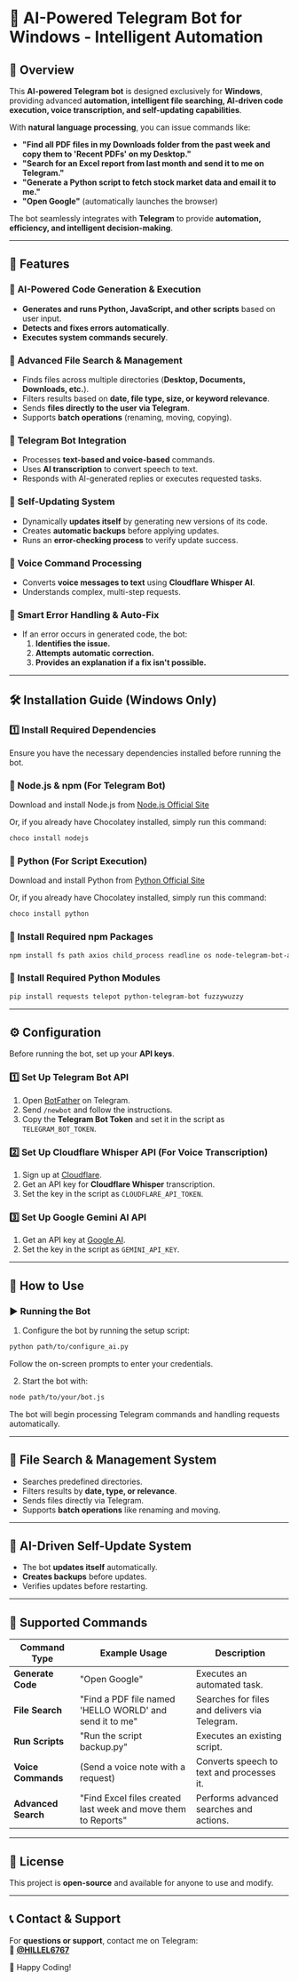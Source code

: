# 🤖 AI-Powered Telegram Bot for Windows - Intelligent Automation

## 📌 Overview

This **AI-powered Telegram bot** is designed exclusively for **Windows**, providing advanced **automation, intelligent file searching, AI-driven code execution, voice transcription, and self-updating capabilities**.

With **natural language processing**, you can issue commands like:

- **"Find all PDF files in my Downloads folder from the past week and copy them to 'Recent PDFs' on my Desktop."**
- **"Search for an Excel report from last month and send it to me on Telegram."**
- **"Generate a Python script to fetch stock market data and email it to me."**
- **"Open Google"** (automatically launches the browser)

The bot seamlessly integrates with **Telegram** to provide **automation, efficiency, and intelligent decision-making**.

---

## 🚀 Features

### 🔹 **AI-Powered Code Generation & Execution**

- **Generates and runs Python, JavaScript, and other scripts** based on user input.
- **Detects and fixes errors automatically**.
- **Executes system commands securely**.

### 🔹 **Advanced File Search & Management**

- Finds files across multiple directories (**Desktop, Documents, Downloads, etc.**).
- Filters results based on **date, file type, size, or keyword relevance**.
- Sends **files directly to the user via Telegram**.
- Supports **batch operations** (renaming, moving, copying).

### 🔹 **Telegram Bot Integration**

- Processes **text-based and voice-based** commands.
- Uses **AI transcription** to convert speech to text.
- Responds with AI-generated replies or executes requested tasks.

### 🔹 **Self-Updating System**

- Dynamically **updates itself** by generating new versions of its code.
- Creates **automatic backups** before applying updates.
- Runs an **error-checking process** to verify update success.

### 🔹 **Voice Command Processing**

- Converts **voice messages to text** using **Cloudflare Whisper AI**.
- Understands complex, multi-step requests.

### 🔹 **Smart Error Handling & Auto-Fix**

- If an error occurs in generated code, the bot:
  1. **Identifies the issue.**
  2. **Attempts automatic correction.**
  3. **Provides an explanation if a fix isn't possible.**

---

## 🛠 Installation Guide (**Windows Only**)

### **1️⃣ Install Required Dependencies**

Ensure you have the necessary dependencies installed before running the bot.

### **🔹 Node.js & npm (For Telegram Bot)**

Download and install Node.js from [Node.js Official Site](https://nodejs.org/)

Or, if you already have Chocolatey installed, simply run this command:

```sh
choco install nodejs
```

### **🔹 Python (For Script Execution)**

Download and install Python from [Python Official Site](https://www.python.org/downloads/)

Or, if you already have Chocolatey installed, simply run this command:

```sh
choco install python
```

### **🔹 Install Required npm Packages**

```sh
npm install fs path axios child_process readline os node-telegram-bot-api
```

### **🔹 Install Required Python Modules**

```sh
pip install requests telepot python-telegram-bot fuzzywuzzy
```

---

## ⚙️ Configuration

Before running the bot, set up your **API keys**.

### **1️⃣ Set Up Telegram Bot API**

1. Open [BotFather](https://t.me/BotFather) on Telegram.
2. Send `/newbot` and follow the instructions.
3. Copy the **Telegram Bot Token** and set it in the script as `TELEGRAM_BOT_TOKEN`.

### **2️⃣ Set Up Cloudflare Whisper API (For Voice Transcription)**

1. Sign up at [Cloudflare](https://www.cloudflare.com/).
2. Get an API key for **Cloudflare Whisper** transcription.
3. Set the key in the script as `CLOUDFLARE_API_TOKEN`.

### **3️⃣ Set Up Google Gemini AI API**

1. Get an API key at [Google AI](https://ai.google.dev/).
2. Set the key in the script as `GEMINI_API_KEY`.

---

## 🎯 How to Use

### ▶️ **Running the Bot**

1. Configure the bot by running the setup script:

```sh
python path/to/configure_ai.py
```

Follow the on-screen prompts to enter your credentials.

2. Start the bot with:

```sh
node path/to/your/bot.js
```

The bot will begin processing Telegram commands and handling requests automatically.

---

## 📂 File Search & Management System

- Searches predefined directories.
- Filters results by **date, type, or relevance**.
- Sends files directly via Telegram.
- Supports **batch operations** like renaming and moving.

---

## 🔄 AI-Driven Self-Update System

- The bot **updates itself** automatically.
- **Creates backups** before updates.
- Verifies updates before restarting.

---

## 📌 Supported Commands

| Command Type        | Example Usage                                                 | Description                                   |
| ------------------- | ------------------------------------------------------------- | --------------------------------------------- |
| **Generate Code**   | "Open Google"                                                 | Executes an automated task.                   |
| **File Search**     | "Find a PDF file named 'HELLO WORLD' and send it to me"  | Searches for files and delivers via Telegram. |
| **Run Scripts**     | "Run the script backup.py"                                    | Executes an existing script.                  |
| **Voice Commands**  | (Send a voice note with a request)                            | Converts speech to text and processes it.     |
| **Advanced Search** | "Find Excel files created last week and move them to Reports" | Performs advanced searches and actions.       |

---

## 📝 License

This project is **open-source** and available for anyone to use and modify.

---

## 📞 Contact & Support

For **questions or support**, contact me on Telegram:\
📩 **[@HILLEL6767](https://t.me/HILLEL6767)**

🚀 Happy Coding!

